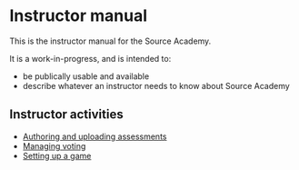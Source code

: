 # Instructor manual

This is the instructor manual for the Source Academy.

It is a work-in-progress, and is intended to:

- be publically usable and available
- describe whatever an instructor needs to know about Source Academy

## Instructor activities

- [Authoring and uploading assessments](assessment/README.md)
- [Managing voting](voting/README.md)
- [Setting up a game](game/README.md)
